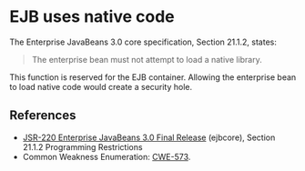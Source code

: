 # EJB uses native code
The Enterprise JavaBeans 3.0 core specification, Section 21.1.2, states:

> The enterprise bean must not attempt to load a native library.

This function is reserved for the EJB container. Allowing the enterprise bean to load native code would create a security hole.


## References
* [ JSR-220 Enterprise JavaBeans 3.0 Final Release](http://jcp.org/aboutJava/communityprocess/final/jsr220/index.html) (ejbcore), Section 21.1.2 Programming Restrictions
* Common Weakness Enumeration: [CWE-573](https://cwe.mitre.org/data/definitions/573.html).
